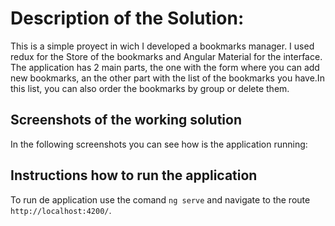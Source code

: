 # Description of the Solution:

This is a simple proyect in wich I developed a bookmarks manager. I used redux for the Store of the bookmarks and Angular Material for the interface.
The application has 2 main parts, the one with the form where you can add new bookmarks, an the other part with the list of the bookmarks you have.In this list, you can also order the bookmarks by group or delete them.

## Screenshots of the working solution

In the following screenshots you can see how is the application running:


## Instructions how to run the application

To run de application use the comand `ng serve` and navigate to the route `http://localhost:4200/`.


